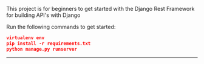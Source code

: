 

This project is for beginners to get started with the Django Rest Framework for building API's with Django

Run the following commands to get started:

```json
virtualenv env
pip install -r requirements.txt
python manage.py runserver
```

---

